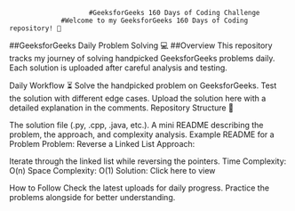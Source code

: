                         #GeeksforGeeks 160 Days of Coding Challenge
                 #Welcome to my GeeksforGeeks 160 Days of Coding repository! 🚀

##GeeksforGeeks Daily Problem Solving 💻
##Overview
This repository tracks my journey of
solving handpicked GeeksforGeeks problems daily.
Each solution is uploaded after careful analysis and testing.

Daily Workflow ⏳
Solve the handpicked problem on GeeksforGeeks.
Test the solution with different edge cases.
Upload the solution here with a detailed explanation in the comments.
Repository Structure 📂

The solution file (.py, .cpp, .java, etc.).
A mini README describing the problem, the approach, and complexity analysis.
Example README for a Problem
Problem: Reverse a Linked List
Approach:

Iterate through the linked list while reversing the pointers.
Time Complexity: O(n)
Space Complexity: O(1)
Solution: Click here to view

How to Follow
Check the latest uploads for daily progress.
Practice the problems alongside for better understanding.
